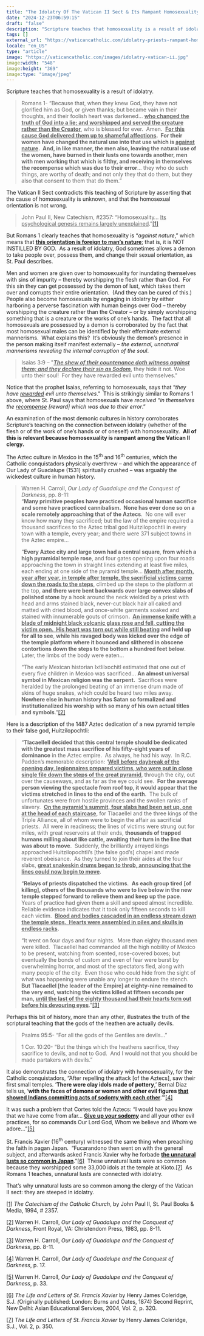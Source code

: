 ```yaml
---
title: "The Idolatry Of The Vatican II Sect & Its Rampant Homosexuality"
date: "2024-12-23T06:59:15"
draft: "false"
description: "Scripture teaches that homosexuality is a result of idolatry.  Romans 1- “Because that, when they knew God, they have not glorified him as God, or given thanks; but became vain in their thoughts, and their [...]"
tags: []
external_url: "https://vaticancatholic.com/idolatry-priests-rampant-homosexuality/"
locale: "en_US"
type: "article"
image: "https://vaticancatholic.com/images/idolatry-vatican-ii.jpg"
image:width: "548"
image:height: "369"
image:type: "image/jpeg"
---
```


<p>Scripture teaches that homosexuality is a result of idolatry. </p>
<blockquote>
<p><span>Romans 1- “Because that, when they knew God, they have not glorified him as God, or given thanks; but became vain in their thoughts, and their foolish heart was darkened... <strong><u>who changed the truth of God into a lie; and worshipped and served the creature rather than the Creator</u></strong>, who is blessed for ever.  Amen.  <strong><u>For this cause God delivered them up to shameful affections</u>.  For their women have changed the natural use into that use which is <u>against nature</u>.  And, in like manner, the men also, leaving the natural use of the women, have burned in their lusts one towards another, men with men working that which is filthy, and receiving in themselves the recompense which was due to their error</strong>... they who do such things, are worthy of death; and not only they that do them, but they also that consent to them that do them.”</span></p>
</blockquote>
<p>The Vatican II Sect contradicts this teaching of Scripture by asserting that the cause of homosexuality is unknown, and that the homosexual orientation is not wrong.</p>
<blockquote>
<p>John Paul II, New Catechism, #2357: “Homosexuality… <u>Its psychological genesis remains largely unexplained</u>.”<a href="#_edn1" name="_ednref1">[1]</a></p>
</blockquote>
<p>But Romans 1 clearly teaches that homosexuality is “<em>against nature</em>,” which means that <strong><u>this orientation is foreign to man’s nature</u></strong>; that is, it is NOT INSTILLED BY GOD.  As a result of idolatry, God sometimes allows a demon to take people over, possess them, and change their sexual orientation, as St. Paul describes.</p>
<p>Men and women are given over to homosexuality for inundating themselves with sins of impurity – thereby worshipping the flesh rather than God.  For this sin they can get possessed by the demon of lust, which takes them over and corrupts their entire orientation.  (And they can be cured of this.)  People also become homosexuals by engaging in idolatry by either harboring a perverse fascination with human beings over God – thereby worshipping the creature rather than the Creator – or by simply worshipping something that is a creature or the works of one’s hands.  The fact that all homosexuals are possessed by a demon is corroborated by the fact that most homosexual males can be identified by their effeminate external mannerisms.  What explains this?  It’s obviously the demon’s presence in the person making itself manifest externally – <em>the external, unnatural mannerisms revealing the internal corruption of the soul</em>. </p>
<blockquote>
<p>Isaias 3:9 – "<strong><em><u>The shew of their countenance doth witness against them; and they declare their sin as Sodom</u></em></strong>, they hide it not. Woe unto their soul!  For they have rewarded evil unto themselves."</p>
</blockquote>
<p>Notice that the prophet Isaias, referring to homosexuals, says that “<em>they have <u>rewarded</u> evil unto themselves</em>.”  This is strikingly similar to Romans 1 above, where St. Paul says that homosexuals have <em>received “in themselves the <u>recompense</u> [reward] which was due to their error</em>.”</p>
<p>An examination of the most demonic cultures in history corroborates Scripture’s teaching on the connection between idolatry (whether of the flesh or of the work of one’s hands or of oneself) with homosexuality.  <strong>All of this is relevant because homosexuality is rampant among the Vatican II clergy.  </strong></p>
<p>The Aztec culture in Mexico in the 15<sup>th</sup> and 16<sup>th</sup> centuries, which the Catholic conquistadors physically overthrew – and which the appearance of Our Lady of Guadalupe (1531) spiritually crushed – was arguably the wickedest culture in human history.</p>
<blockquote>
<p>Warren H. Carroll, <em>Our Lady of Guadalupe and the Conquest of Darkness</em>, pp. 8-11:<br />“<strong>Many primitive peoples have practiced occasional human sacrifice and some have practiced cannibalism.  None has ever done so on a scale remotely approaching that of the Aztecs</strong>.  No one will ever know how many they sacrificed; but the law of the empire required a thousand sacrifices to the Aztec tribal god Huitzilopochtli in every town with a temple, every year; and there were 371 subject towns in the Aztec empire…</p>
<p>“<strong>Every Aztec city and large town had a central square</strong>, <strong>from which a high pyramidal temple rose</strong>, and four gates opening upon four roads approaching the town in straight lines extending at least five miles, each ending at one side of the pyramid temple… <strong><u>Month after month, year after year, in temple after temple, the sacrificial victims came down the roads to the steps</u></strong>, climbed up the steps to the platform at the top, <strong>and there were bent backwards over large convex slabs of polished stone</strong> by a hook around the neck wielded by a priest with head and arms stained black, never-cut black hair all caked and matted with dried blood, and once-white garments soaked and stained with innumerable gouts of crimson<strong>.  <u>An immense knife with a blade of midnight black volcanic glass rose and fell, cutting the victim open.  His heart was torn out while still beating</u> and held up for all to see</strong>, <strong>while his ravaged body was kicked over the edge of the temple platform where it bounced and slithered in obscene contortions down the steps to the bottom a hundred feet below</strong>.  Later, the limbs of the body were eaten…</p>
<p>“The early Mexican historian Ixtlilxochitl estimated that one out of every five children in Mexico was sacrificed… <strong>An almost universal symbol in Mexican religion was the serpent.</strong>  Sacrifices were heralded by the prolonged beating of an immense drum made of skins of huge snakes, which could be heard two miles away.  <strong>Nowhere else in human history has Satan so formalized and institutionalized his worship with so many of his own actual titles and symbols</strong>.”<a href="#_edn2" name="_ednref2">[2]</a></p>
</blockquote>
<p>Here is a description of the 1487 Aztec dedication of a new pyramid temple to their false god, Huitzilopochtli:</p>
<blockquote>
<p>“<strong>Tlacaellell decided that this central temple should be dedicated with the greatest mass sacrifice of his fifty-eight years of dominance</strong> in the Aztec empire.  As always, he had his way.  In R.C. Padden’s memorable description: ‘<strong><u>Well before daybreak of the opening day, legionnaires prepared victims, who were put in close single file down the steps of the great pyramid</u></strong>, through the city, out over the causeways, and as far as the eye could see.  <strong>For the average person viewing the spectacle from roof top, it would appear that the victims stretched in lines to the end of the earth</strong>.  The bulk of unfortunates were from hostile provinces and the swollen ranks of slavery.  <strong><u>On the pyramid’s summit, four slabs had been set up, one at the head of each staircase</u></strong>, for Tlacaellel and the three kings of the Triple Alliance, all of whom were to begin the affair as sacrificial priests.  All were in readiness; the lines of victims were strung out for miles, with great reservoirs at their ends, <strong>thousands of trapped humans milling about like cattle, awaiting their turn in the line that was about to move</strong>.  Suddenly, the brilliantly arrayed kings approached Huitzilopochtli’s [the false god’s] chapel and made reverent obeisance.  As they turned to join their aides at the four slabs, <strong><u>great snakeskin drums began to throb, announcing that the lines could now begin to move</u></strong>.</p>
<p>“<strong>Relays of priests dispatched the victims</strong>.  <strong>As each group tired</strong> <strong>[of killing], others of the thousands who were to live below in the new temple stepped forward to relieve them and keep up the pace</strong>.  Years of practice had given them a skill and speed almost incredible.  Reliable evidence indicates that it took only fifteen seconds to kill each victim.  <strong><u>Blood and bodies cascaded in an endless stream down the temple steps.  Hearts were assembled in piles and skulls in endless racks</u></strong>.</p>
<p>“It went on four days and four nights.  More than eighty thousand men were killed.  Tlacaellel had commanded all the high nobility of Mexico to be present, watching from scented, rose-covered boxes; but eventually the bonds of custom and even of fear were burst by overwhelming horror, and most of the spectators fled, along with many people of the city.  Even those who could hide from the sight of what was happening were unable any longer to endure the stench.  <strong>But Tlacaellel [the leader of the Empire] at eighty-nine remained to the very end, watching the victims killed at fifteen seconds per man, <u>until the last of the eighty thousand had their hearts torn out before his devouring eyes</u></strong>.”<a href="#_edn3" name="_ednref3">[3]</a></p>
</blockquote>
<p>Perhaps this bit of history, more than any other, illustrates the truth of the scriptural teaching that the gods of the heathen are actually devils.</p>
<blockquote>
<p>Psalms 95:5- “For all the gods of the Gentiles are devils…”<span style="font-size: inherit;">              </span></p>
<p>1 Cor. 10:20- “But the things which the heathens sacrifice, they sacrifice to devils, and not to God.  And I would not that you should be made partakers with devils.”</p>
</blockquote>
<p>It also demonstrates the connection of idolatry with homosexuality, for the Catholic conquistadors, “After repelling the attack [of the Aztecs], saw their first small temples. ‘<strong>There were clay idols made of pottery</strong>,’ Bernal Diaz tells us, ‘<strong>with the faces of demons or women and other evil figures <u>that showed Indians committing acts of sodomy with each other</u></strong>.’”<a href="#_edn4" name="_ednref4">[4]</a> </p>
<p>It was such a problem that Cortes told the Aztecs: “I would have you know that we have come from afar… <strong><u>Give up your sodomy</u></strong> and all your other evil practices, for so commands Our Lord God, Whom we believe and Whom we adore…”<a href="#_edn5" name="_ednref5">[5]</a> </p>
<p>St. Francis Xavier (16<sup>th</sup> century) witnessed the same thing when preaching the faith in pagan Japan.  “Fucarandono then went on with the general subject, and afterwards asked Francis Xavier why he forbade <strong><u>the unnatural lusts so common in Japan</u></strong>.”<a href="#_edn6" name="_ednref6">[6]</a>  These unnatural lusts were so common because they worshipped some 33,000 idols at the temple at Kioto.<a href="#_edn7" name="_ednref7">[7]</a>  As Romans 1 teaches, unnatural lusts are connected with idolatry. </p>
<p>That’s why unnatural lusts are so common among the clergy of the Vatican II sect: they are steeped in idolatry.</p>
<div class="footnotes">
<div>
<p><a href="#_ednref1" name="_edn1">[1]</a> <em>The Catechism of the Catholic Church</em>, by John Paul II, St. Paul Books &amp; Media, 1994, # 2357.</p>
</div>
<div>
<p><a href="#_ednref2" name="_edn2">[2]</a> Warren H. Carroll, <em>Our Lady of Guadalupe and the Conquest of Darkness</em>, Front Royal, VA: Christendom Press, 1983, pp. 8-11.</p>
</div>
<div>
<p><a href="#_ednref3" name="_edn3">[3]</a> Warren H. Carroll, <em>Our Lady of Guadalupe and the Conquest of Darkness</em>, pp. 8-11.</p>
</div>
<div>
<p><a href="#_ednref4" name="_edn4">[4]</a> Warren H. Carroll, <em>Our Lady of Guadalupe and the Conquest of Darkness</em>, p. 17.</p>
</div>
<div>
<p><a href="#_ednref5" name="_edn5">[5]</a> Warren H. Carroll, <em>Our Lady of Guadalupe and the Conquest of Darkness</em>, p. 33.</p>
</div>
<div>
<p><a href="#_ednref6" name="_edn6">[6]</a> <em>The Life and Letters of St. Francis Xavier </em>by Henry James Coleridge, S.J.<em> (</em>Originally published: London: Burns and Oates, 1874) Second Reprint, New Delhi: Asian Educational Services, 2004, Vol. 2, p. 320.</p>
</div>
<div>
<p><a href="#_ednref7" name="_edn7">[7]</a> <em>The Life and Letters of St. Francis Xavier </em>by Henry James Coleridge, S.J., Vol. 2, p. 350.</p>
</div>
</div>
